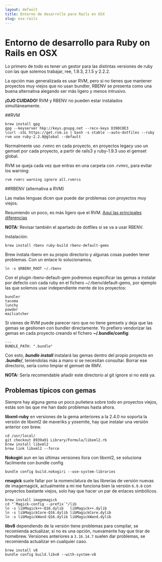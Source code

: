 ```yaml
---
layout: default
title: Entorno de desarrollo para Rails en OSX
slug: osx-rails
---
```


# Entorno de desarrollo para Ruby on Rails en OSX

Lo primero de todo es tener un gestor para las distintas versiones de ruby con las que solemos trabajar, ree, 1.9.3, 2.1.5 y 2.2.2.

La opción mas generalizada es usar RVM, pero si no tienes que mantener proyectos muy viejos que no usan bundler, RBENV se presenta como una buena alternativa alegando ser más ligero y menos intrusivo.

**¡OJO CUIDADO!** RVM y RBENV no pueden estar instalados simultáneamente.

##RVM
```
brew install gpg
gpg --keyserver hkp://keys.gnupg.net --recv-keys D39DC0E3
\curl -sSL https://get.rvm.io | bash -s stable --auto-dotfiles --ruby
rvm use ruby-2.2.0@global --default
```

Normalmente uso .rvmrc en cada proyecto, en proyectos legacy uso un gemset por cada proyecto, a partir de rails3 y ruby-1.9.3 uso el gemset global.

RVM se queja cada vez que entras en una carpeta con .rvmrc, para evitar los warning:

````
rvm rvmrc warning ignore all.rvmrcs
````

##RBENV (alternativa a RVM)

Las malas lenguas dicen que puede dar problemas con proyectos muy viejos.

Resumiendo un poco, es más ligero que el RVM. [Aqui las principales diferencias](https://github.com/sstephenson/rbenv/wiki/Why-rbenv%3F)

**NOTA:** Revisar también el apartado de dotfiles si se va a usar RBENV.

Instalación:

```
brew install rbenv ruby-build rbenv-default-gems
```
Brew instala rbenv en su propio directorio y algunas cosas pueden tener problemas. Con un enlace lo solucionamos.

```
ln -s $RBENV_ROOT ~/.rbenv
```

Con el plugin rbenv-default-gem podremos especificar las gemas a instalar por defecto con cada ruby en el fichero ~/.rbenv/default-gems, por ejemplo las que solemos usar independiente mente de los proyectos:

```
bundler
tacoma
lunchy
powder
mailcatcher
```

Si vienes de RVM puede parecer raro que no tiene gemsets y deja que las gemas se gestionen con bundler directamente. Yo prefiero vendorizar las gemas en cada proyecto creando el fichero **~/.bundle/config**:

```
---
BUNDLE_PATH: ".bundle"
```

Con esto, ***bundle install*** instalará las gemas dentro del propio proyecto en ***.bundle/***, teniéndolas más a mano si se necesitan consultar. Borrar ese directorio, sería como limpiar el gemset de RMV.

**NOTA:** Sería recomendable añadir este directorio al git ignore si no está ya.

## Problemas típicos con gemas
Siempre hay alguna gema un poco puñetera sobre todo en proyectos viejos, estás son las que me han dado problemas hasta ahora.

**libxml-ruby** en versiones de la gema anteriores a la 2.4.0 no soporta la versión de libxml2 de maveriks y yosemite, hay que instalar una versión anterior con brew.

````
cd /usr/local/
git checkout 8939a91 Library/Formula/libxml2.rb
brew install libxml2
brew link libxml2 --force
````

**Nokogiri** aun en las últimas versiones llora con libxml2, se soluciona facilmente con bundle config

````
bundle config build.nokogiri --use-system-libraries
````

**rmagick** suele fallar por la nomenclatura de las librerías de versión nuevas de imagemagick, actualmente a mi me funciona bien la versión `6.9.0` con proyectos bastante viejos, solo hay que hacer un par de enlaces simbólicos.

````
brew install imagemagick
cd "`Magick-config --prefix`"/lib
ln -s libMagick++-Q16.dylib   libMagick++.dylib
ln -s libMagickCore-Q16.dylib libMagickCore.dylib
ln -s libMagickWand-Q16.dylib libMagickWand.dylib
````

**libv8** dependiendo de la versión tiene problemas para compilar, se recomienda actualizar, si no es una opción, nuevamente hay que tirar de homebrew. Versiones anteriores a `3.16.14.7` suelen dar problemas, se recomienda actualizar en cualquier caso.

````
brew install v8
bundle config build.libv8 --with-system-v8
````
